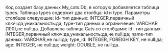 Код создает базу данных My_cats.Db, в которую добавляется таблица types. 
Таблица types содержит два столбца: id и type. 
Параметры столбцов следующие:
id- тип данных: INTEGER,первичный ключ:да,уникальность:да;
type-тип данных и ограничение: VARCHAR (100),не null:да.
Добавлена таблица Cats cо столбцами: 
id- тип данных: INTEGER,первичный ключ:да,уникальность:да,не null:да;
name-тип данных: VARCHAR,не null:да;
type_id: INTEGER, FOREIGH KEY, не null:да;
age: INTEGER, не null:да;
weight: DOUBLE, не null:да.
